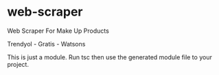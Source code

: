 # web-scraper

Web Scraper For Make Up Products

Trendyol - Gratis - Watsons 

This is just a module. Run tsc then use the generated module file to your project.
